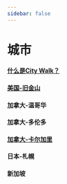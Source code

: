 ```yaml
---
sidebar: false
---
```


# 城市

#### [什么是City Walk？](whatiscitywalk？.md)
#### [美国-旧金山](sanfrancisco.md) 
#### 加拿大-温哥华
#### 加拿大-多伦多
#### [加拿大-卡尔加里](calgary.md)
#### 日本-札幌
#### 新加坡
